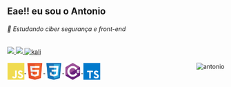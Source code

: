 ## Eae!! eu sou o Antonio
<h6> 📖 Estudando ciber segurança e front-end</h6>

<div>
  <a href="https://github.com/AntonioNetoCode">
    <img height="180em" src="https://github-readme-stats.vercel.app/api?username=AntonioNetoCode&show_icons=true&theme=dark&include_all_commits=true&count_private=true"/>
    <img height="180em" src="https://github-readme-stats.vercel.app/api/top-langs/?username=AntonioNetoCode&layout=compact&langs_count=16&theme=dark"/>
    <img align="center" alt="kali" src="https://www.kali.org/blog/kali-linux-2020-4-release/images/boot-kali.gif">
</div>
<div style="display: inline_block"><br>
<img align="center" alt="ant-js" height="40" widht="40" src="https://raw.githubusercontent.com/devicons/devicon/master/icons/javascript/javascript-plain.svg">
<img align="center" alt="ant-html5" height="40" widht="40" src="https://raw.githubusercontent.com/devicons/devicon/master/icons/html5/html5-original.svg">
<img align="center" alt="ant-css3" height="40" widht="40" src="https://raw.githubusercontent.com/devicons/devicon/master/icons/css3/css3-original.svg">
<img align="center" alt="ant-csharp" height="40" widht="40" src="https://raw.githubusercontent.com/devicons/devicon/master/icons/csharp/csharp-original.svg">
<img align="center" alt="ant-types" height="40" widht="40" src="https://raw.githubusercontent.com/devicons/devicon/master/icons/typescript/typescript-plain.svg">
<img align="right" height="150em" alt="antonio" src="https://i.sstatic.net/Gns38.png">
</div>

##


